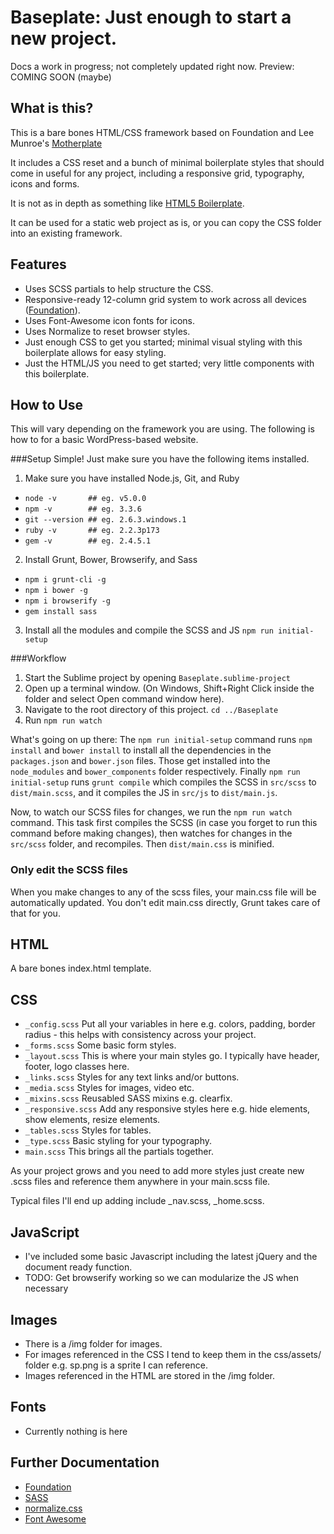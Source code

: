# Baseplate: Just enough to start a new project.

Docs a work in progress; not completely updated right now.
Preview: COMING SOON (maybe)

## What is this?
This is a bare bones HTML/CSS framework based on Foundation and Lee Munroe's <a href="https://github.com/leemunroe/motherplate">Motherplate</a>

It includes a CSS reset and a bunch of minimal boilerplate styles that should come in useful for any project, including a responsive grid, typography, icons and forms.

It is not as in depth as something like <a href="http://html5boilerplate.com/">HTML5 Boilerplate</a>.

It can be used for a static web project as is, or you can copy the CSS folder into an existing framework.

## Features
* Uses SCSS partials to help structure the CSS.
* Responsive-ready 12-column grid system to work across all devices (<a href="http://foundation.zurb.com">Foundation</a>).
* Uses Font-Awesome icon fonts for icons.
* Uses Normalize to reset browser styles.
* Just enough CSS to get you started; minimal visual styling with this boilerplate allows for easy styling.
* Just the HTML/JS you need to get started; very little components with this boilerplate.

## How to Use
This will vary depending on the framework you are using. The following is how to for a basic WordPress-based website. 

###Setup
Simple! Just make sure you have the following items installed.

1. Make sure you have installed Node.js, Git, and Ruby
* `node -v       ## eg. v5.0.0`
* `npm -v        ## eg. 3.3.6`
* `git --version ## eg. 2.6.3.windows.1`
* `ruby -v       ## eg. 2.2.3p173`
* `gem -v        ## eg. 2.4.5.1`

2. Install Grunt, Bower, Browserify, and Sass
* `npm i grunt-cli -g`
* `npm i bower -g`
* `npm i browserify -g`
* `gem install sass`

3. Install all the modules and compile the SCSS and JS
`npm run initial-setup`

###Workflow
1. Start the Sublime project by opening `Baseplate.sublime-project`
1. Open up a terminal window. (On Windows, Shift+Right Click inside the folder and select Open command window here).
2. Navigate to the root directory of this project. `cd ../Baseplate`
3. Run `npm run watch`

What's going on up there:
The `npm run initial-setup` command runs `npm install` and `bower install` to install all the dependencies in the
`packages.json` and `bower.json` files. Those get installed into the `node_modules` and `bower_components` folder
respectively. Finally `npm run initial-setup` runs `grunt compile` which compiles the SCSS in `src/scss` to
`dist/main.scss`, and it compiles the JS in `src/js` to `dist/main.js`.

Now, to watch our SCSS files for changes, we run the `npm run watch` command. This task first compiles the SCSS (in
case you forget to run this command before making changes), then watches for changes in the `src/scss` folder, and
recompiles. Then `dist/main.css` is minified.

### Only edit the SCSS files
When you make changes to any of the scss files, your main.css file will be automatically updated.
You don't edit main.css directly, Grunt takes care of that for you.

## HTML
A bare bones index.html template.

## CSS
* `_config.scss` Put all your variables in here e.g. colors, padding, border radius - this helps with consistency across your project.
* `_forms.scss` Some basic form styles.
* `_layout.scss` This is where your main styles go. I typically have header, footer, logo classes here.
* `_links.scss` Styles for any text links and/or buttons.
* `_media.scss` Styles for images, video etc.
* `_mixins.scss` Reusabled SASS mixins e.g. clearfix.
* `_responsive.scss` Add any responsive styles here e.g. hide elements, show elements, resize elements.
* `_tables.scss` Styles for tables.
* `_type.scss` Basic styling for your typography.
* `main.scss` This brings all the partials together.

As your project grows and you need to add more styles just create new .scss files and reference them anywhere in your main.scss file.

Typical files I'll end up adding include _nav.scss, _home.scss.

## JavaScript ##
* I've included some basic Javascript including the latest jQuery and the document ready function.
* TODO: Get browserify working so we can modularize the JS when necessary

## Images ##
* There is a /img folder for images.
* For images referenced in the CSS I tend to keep them in the css/assets/ folder e.g. sp.png is a sprite I can reference.
* Images referenced in the HTML are stored in the /img folder.

## Fonts ##
* Currently nothing is here

## Further Documentation ##
* <a href="http://foundation.zurb.com/docs/">Foundation</a>
* <a href="http://sass-lang.com/">SASS</a>
* <a href="http://necolas.github.com/normalize.css/">normalize.css</a>
* <a href="http://fontawesome.io/">Font Awesome</a>
